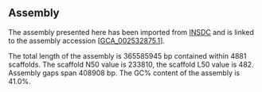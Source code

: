 **Assembly**
--------

The assembly presented here has been imported from [INSDC](http://www.insdc.org) and is linked to the assembly accession [[GCA\_002532875.1](http://www.ebi.ac.uk/ena/data/view/GCA_002532875.1)].

The total length of the assembly is 365585945 bp contained within 4881 scaffolds.
The scaffold N50 value is 233810, the scaffold L50 value is 482.
Assembly gaps span 408908 bp. The GC% content of the assembly is 41.0%.
